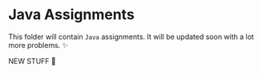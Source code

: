 # Java Assignments

This folder will contain ```Java``` assignments. It will be updated soon with a lot more problems. :sparkles:


NEW STUFF 🧐 